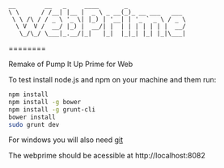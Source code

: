     __        __   _     ____       _
    \ \      / /__| |__ |  _ \ _ __(_)_ __ ___   ___ 
     \ \ /\ / / _ \ '_ \| |_) | '__| | '_ ` _ \ / _ \
      \ V  V /  __/ |_) |  __/| |  | | | | | | |  __/
       \_/\_/ \___|_.__/|_|   |_|  |_|_| |_| |_|\___|

========

Remake of Pump It Up Prime for Web


To test install node.js and npm on your machine and them run:

```bash
npm install
npm install -g bower
npm install -g grunt-cli
bower install
sudo grunt dev
```

For windows you will also need [git](https://git-scm.com/)

The webprime should be acessible at http://localhost:8082
